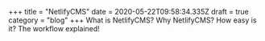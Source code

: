 +++
title = "NetlifyCMS"
date = 2020-05-22T09:58:34.335Z
draft = true
category = "blog"
+++
What is NetlifyCMS?
Why NetlifyCMS?
How easy is it?
The workflow explained!